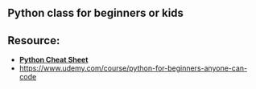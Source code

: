 ## Python class for beginners or kids
## Resource:
   - [**Python Cheat Sheet**](https://github.com/pangmi/python4kids/blob/main/00.Cheat%20Sheet/readme.md)
   - https://www.udemy.com/course/python-for-beginners-anyone-can-code
